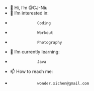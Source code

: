 - 👋 Hi, I’m @CJ-Niu
- 👀 I’m interested in: 
-                 Coding
-                 Workout
-                 Photography
- 🌱 I’m currently learning: 
-                 Java
- 📫 How to reach me: 
-                 wonder.xichen@gmail.com

<!---
CJ-Niu/CJ-Niu is a ✨ special ✨ repository because its `README.md` (this file) appears on your GitHub profile.
You can click the Preview link to take a look at your changes.
--->
